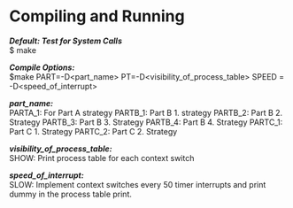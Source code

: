 # Compiling and Running
***Default: Test for System Calls***  
$ make

***Compile Options:***  
$make PART=-D<part_name> PT=-D<visibility_of_process_table> SPEED = -D<speed_of_interrupt>

***part_name:***  
PARTA_1: For Part A strategy
PARTB_1: Part B 1. strategy
PARTB_2: Part B 2. Strategy
PARTB_3: Part B 3. Strategy
PARTB_4: Part B 4. Strategy
PARTC_1: Part C 1. Strategy
PARTC_2: Part C 2. Strategy

***visibility_of_process_table:***  
SHOW: Print process table for each context switch

***speed_of_interrupt:***  
SLOW: Implement context switches every 50 timer interrupts and print dummy in the process table print.
